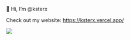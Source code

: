 👋 Hi, I’m @ksterx

Check out my website: https://ksterx.vercel.app/

[![](https://github-readme-stats.vercel.app/api?username=ksterx)](https://github.com/ksterx/github-readme-stats)
